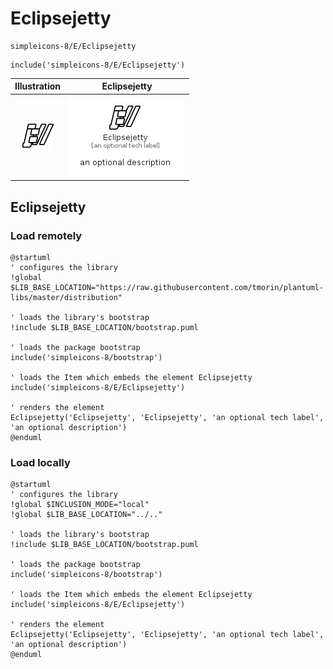# Eclipsejetty


```text
simpleicons-8/E/Eclipsejetty
```

```text
include('simpleicons-8/E/Eclipsejetty')
```



| Illustration | Eclipsejetty |
| :---: | :---: |
| ![illustration for Illustration](../../simpleicons-8/E/Eclipsejetty.png) | ![illustration for Eclipsejetty](../../simpleicons-8/E/Eclipsejetty.Local.png) |




## Eclipsejetty

### Load remotely
```plantuml
@startuml
' configures the library
!global $LIB_BASE_LOCATION="https://raw.githubusercontent.com/tmorin/plantuml-libs/master/distribution"

' loads the library's bootstrap
!include $LIB_BASE_LOCATION/bootstrap.puml

' loads the package bootstrap
include('simpleicons-8/bootstrap')

' loads the Item which embeds the element Eclipsejetty
include('simpleicons-8/E/Eclipsejetty')

' renders the element
Eclipsejetty('Eclipsejetty', 'Eclipsejetty', 'an optional tech label', 'an optional description')
@enduml
```

### Load locally
```plantuml
@startuml
' configures the library
!global $INCLUSION_MODE="local"
!global $LIB_BASE_LOCATION="../.."

' loads the library's bootstrap
!include $LIB_BASE_LOCATION/bootstrap.puml

' loads the package bootstrap
include('simpleicons-8/bootstrap')

' loads the Item which embeds the element Eclipsejetty
include('simpleicons-8/E/Eclipsejetty')

' renders the element
Eclipsejetty('Eclipsejetty', 'Eclipsejetty', 'an optional tech label', 'an optional description')
@enduml
```

